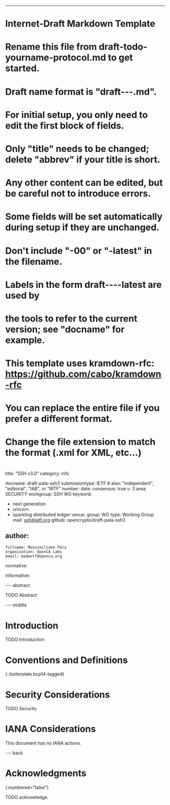 ---
###
# Internet-Draft Markdown Template
#
# Rename this file from draft-todo-yourname-protocol.md to get started.
# Draft name format is "draft-<yourname>-<workgroup>-<name>.md".
#
# For initial setup, you only need to edit the first block of fields.
# Only "title" needs to be changed; delete "abbrev" if your title is short.
# Any other content can be edited, but be careful not to introduce errors.
# Some fields will be set automatically during setup if they are unchanged.
#
# Don't include "-00" or "-latest" in the filename.
# Labels in the form draft-<yourname>-<workgroup>-<name>-latest are used by
# the tools to refer to the current version; see "docname" for example.
#
# This template uses kramdown-rfc: https://github.com/cabo/kramdown-rfc
# You can replace the entire file if you prefer a different format.
# Change the file extension to match the format (.xml for XML, etc...)
#
###
title: "SSH v3.0"
category: info

docname: draft-pala-ssh3
submissiontype: IETF  # also: "independent", "editorial", "IAB", or "IRTF"
number:
date:
consensus: true
v: 3
area: SECURITY
workgroup: SSH WG
keyword:
 - next generation
 - unicorn
 - sparkling distributed ledger
venue:
  group: WG
  type: Working Group
  mail: ssh@ietf.org
  github: opencrypto/draft-pala-ssh3

author:
 -
    fullname: Massimiliano Pala
    organization: OpenCA Labs
    email: madwolf@openca.org

normative:

informative:


--- abstract

TODO Abstract


--- middle

# Introduction

TODO Introduction


# Conventions and Definitions

{::boilerplate bcp14-tagged}


# Security Considerations

TODO Security


# IANA Considerations

This document has no IANA actions.


--- back

# Acknowledgments
{:numbered="false"}

TODO acknowledge.
